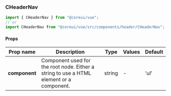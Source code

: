 ### CHeaderNav

```jsx
import { CHeaderNav } from "@coreui/vue";
// or
import CHeaderNav from "@coreui/vue/src/components/header/CHeaderNav";
```

#### Props

| Prop name     | Description                                                                             | Type   | Values | Default |
| ------------- | --------------------------------------------------------------------------------------- | ------ | ------ | ------- |
| **component** | Component used for the root node. Either a string to use a HTML element or a component. | string | -      | 'ul'    |
